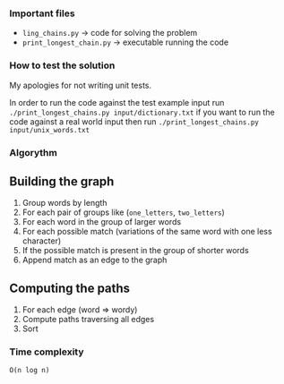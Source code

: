 
### Important files

* `ling_chains.py` -> code for solving the problem
* `print_longest_chain.py` -> executable running the code

### How to test the solution

My apologies for not writing unit tests.

In order to run the code against the test example input run `./print_longest_chains.py input/dictionary.txt`
if you want to run the code against a real world input then run `./print_longest_chains.py input/unix_words.txt`

### Algorythm

## Building the graph

1.  Group words by length
2.  For each pair of groups like (`one_letters`, `two_letters`)
3.  For each word in the group of larger words
4.  For each possible match (variations of the same word with one less character)
5.  If the possible match is present in the group of shorter words
6.  Append match as an edge to the graph

## Computing the paths

1.  For each edge (word => wordy)
2.  Compute paths traversing all edges
3.  Sort

### Time complexity

`O(n log n)`
